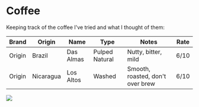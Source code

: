 # Coffee

Keeping track of the coffee I've tried and what I thought of them:

| Brand  | Origin    | Name      | Type           | Notes                            | Rate |
| ------ | --------- | --------- | -------------- | -------------------------------- | ---- |
| Origin | Brazil    | Das Almas | Pulped Natural | Nutty, bitter, mild              | 6/10 |
| Origin | Nicaragua | Los Altos | Washed         | Smooth, roasted, don't over brew | 6/10 |

<img src="/img/path.jpg" class="cool-img" />
